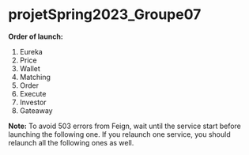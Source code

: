 # projetSpring2023_Groupe07

**Order of launch:** 
1. Eureka
2. Price
3. Wallet
4. Matching
5. Order
6. Execute
7. Investor
8. Gateaway

**Note:**
To avoid 503 errors from Feign, wait until the service start before launching the following one. If you relaunch one service, you should relaunch all the following ones as well.

